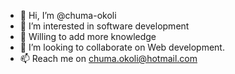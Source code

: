 - 👋 Hi, I’m @chuma-okoli
- 👀 I’m interested in software development 
- 🌱 Willing to add more knowledge
- 💞️ I’m looking to collaborate on Web development.
- 📫 Reach me on chuma.okoli@hotmail.com

<!---
chuma-okoli/chuma-okoli is a ✨ special ✨ repository because its `README.md` (this file) appears on your GitHub profile.
You can click the Preview link to take a look at your changes.
--->
